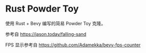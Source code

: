 # Rust Powder Toy

使用 Rust + Bevy 编写的简易 Powder Toy 克隆。

参考自 <https://jason.today/falling-sand>

FPS 显示参考自 <https://github.com/Adamekka/bevy-fps-counter>
